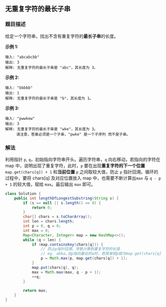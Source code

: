 ## 无重复字符的最长子串
### 题目描述

给定一个字符串，找出不含有重复字符的**最长子串**的长度。

**示例 1:**
```
输入: "abcabcbb"
输出: 3 
解释: 无重复字符的最长子串是 "abc"，其长度为 3。
```

**示例 2:**
```
输入: "bbbbb"
输出: 1
解释: 无重复字符的最长子串是 "b"，其长度为 1。
```

**示例 3:**
```
输入: "pwwkew"
输出: 3
解释: 无重复字符的最长子串是 "wke"，其长度为 3。
     请注意，答案必须是一个子串，"pwke" 是一个子序列 而不是子串。
```

### 解法
利用指针 `p`, `q`，初始指向字符串开头。遍历字符串，`q` 向右移动，若指向的字符在 map 中，说明出现了重复字符，此时，`p` 要在出现**重复字符的下一个位置** `map.get(chars[q]) + 1` 和**当前位置** `p` 之间取较大值，防止 `p` 指针回溯。循环的过程中，要将 chars[q] 及对应位置放入 map 中，也需要不断计算出`max` 与 `q - p + 1` 的较大值，赋给 `max`。最后输出 `max` 即可。

```java
class Solution {
    public int lengthOfLongestSubstring(String s) {
        if (s == null || s.length() == 0) {
            return 0;
        }
        char[] chars = s.toCharArray();
        int len = chars.length;
        int p = 0, q = 0;
        int max = 0;
        Map<Character, Integer> map = new HashMap<>();
        while (q < len) {
            if (map.containsKey(chars[q])) {
                // 防止p指针回溯，导致计算到重复字符的长度
                // eg. abba,当p指向最右的a时，若简单把p赋为map.get(chars[q] + 1)，则出现指针回溯
                p = Math.max(p, map.get(chars[q]) + 1);
            }
            map.put(chars[q], q);
            max = Math.max(max, q - p + 1);
            ++q;
        }
        
        return max;
    }
}
```

